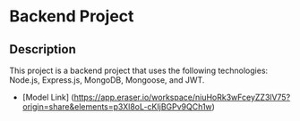 # Backend Project

## Description

This project is a backend project that uses the following technologies: Node.js, Express.js, MongoDB, Mongoose, and JWT.

- [Model Link] (<https://app.eraser.io/workspace/niuHoRk3wFceyZZ3lV75?origin=share&elements=p3Xl8oL-cKIjBGPv9QCh1w>)
